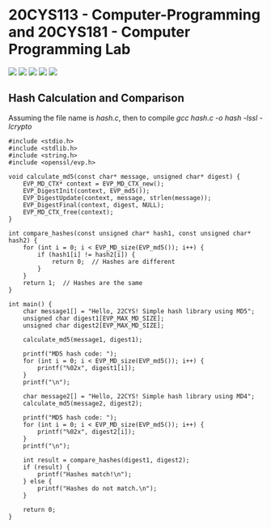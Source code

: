 # 20CYS113 - Computer-Programming and 20CYS181 - Computer Programming Lab 
![](https://img.shields.io/badge/Batch-22CYS-lightgreen) ![](https://img.shields.io/badge/UG-blue) ![](https://img.shields.io/badge/Subject-CP-blue)
![](https://img.shields.io/badge/-HPOJ-brown) ![](https://img.shields.io/badge/Additional_Coverage-Code_Review-purple)  <br/>

## Hash Calculation and Comparison

Assuming the file name is _hash.c_, then to compile _gcc hash.c -o hash -lssl -lcrypto_

```
#include <stdio.h>
#include <stdlib.h>
#include <string.h>
#include <openssl/evp.h>

void calculate_md5(const char* message, unsigned char* digest) {
    EVP_MD_CTX* context = EVP_MD_CTX_new();
    EVP_DigestInit(context, EVP_md5());
    EVP_DigestUpdate(context, message, strlen(message));
    EVP_DigestFinal(context, digest, NULL);
    EVP_MD_CTX_free(context);
}

int compare_hashes(const unsigned char* hash1, const unsigned char* hash2) {
    for (int i = 0; i < EVP_MD_size(EVP_md5()); i++) {
        if (hash1[i] != hash2[i]) {
            return 0;  // Hashes are different
        }
    }
    return 1;  // Hashes are the same
}

int main() {
    char message1[] = "Hello, 22CYS! Simple hash library using MD5";
    unsigned char digest1[EVP_MAX_MD_SIZE];
	unsigned char digest2[EVP_MAX_MD_SIZE];

    calculate_md5(message1, digest1);

    printf("MD5 hash code: ");
    for (int i = 0; i < EVP_MD_size(EVP_md5()); i++) {
        printf("%02x", digest1[i]);
    }
    printf("\n");
	
	char message2[] = "Hello, 22CYS! Simple hash library using MD4";
	calculate_md5(message2, digest2);
	
	printf("MD5 hash code: ");
    for (int i = 0; i < EVP_MD_size(EVP_md5()); i++) {
        printf("%02x", digest2[i]);
    }
    printf("\n");
	
	int result = compare_hashes(digest1, digest2);
    if (result) {
        printf("Hashes match!\n");
    } else {
        printf("Hashes do not match.\n");
    }

    return 0;
}
```
